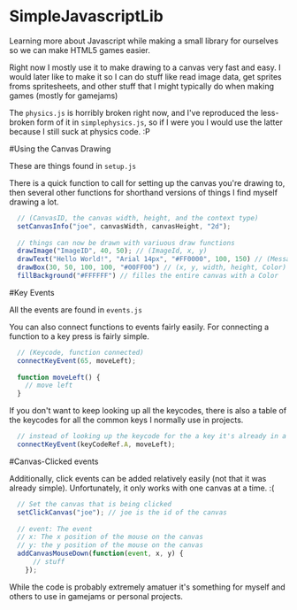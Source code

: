 SimpleJavascriptLib
===================

Learning more about Javascript while making a small
library for ourselves so we can make HTML5 games easier.

Right now I mostly use it to make drawing to a canvas very fast and easy. I would later
like to make it so I can do stuff like read image data, get sprites froms spritesheets, and
other stuff that I might typically do when making games (mostly for gamejams)

The ```physics.js``` is horribly broken right now, and I've reproduced the less-broken form of it in ```simplephysics.js```, so if I were you I would use the latter because I still suck at physics code. :P

#Using the Canvas Drawing

These are things found in ```setup.js```

There is a quick function to call for setting up the canvas you're drawing to, then several other functions for shorthand versions of things I find myself drawing a lot.

```js
  // (CanvasID, the canvas width, height, and the context type)
  setCanvasInfo("joe", canvasWidth, canvasHeight, "2d");
  
  // things can now be drawn with variuous draw functions
  drawImage("ImageID", 40, 50); // (ImageId, x, y)
  drawText("Hello World!", "Arial 14px", "#FF0000", 100, 150) // (Messages, Font, Color, x, y)
  drawBox(30, 50, 100, 100, "#00FF00") // (x, y, width, height, Color)
  fillBackground("#FFFFFF") // filles the entire canvas with a Color
```

#Key Events

All the events are found in ```events.js```

You can also connect functions to events fairly easily. For connecting a function to a key press is fairly simple.

```js
  // (Keycode, function connected)
  connectKeyEvent(65, moveLeft);
  
  function moveLeft() {
    // move left
  }
```

If you don't want to keep looking up all the keycodes, there is also a table of the keycodes for all the common keys I normally use in projects.

```js
  // instead of looking up the keycode for the a key it's already in a table!
  connectKeyEvent(keyCodeRef.A, moveLeft);
```

#Canvas-Clicked events

Additionally, click events can be added relatively easily (not that it was already simple). Unfortunately, it only works with one canvas at a time. :(

```js
  // Set the canvas that is being clicked
  setClickCanvas("joe"); // joe is the id of the canvas
  
  // event: The event
  // x: The x position of the mouse on the canvas
  // y: the y position of the mouse on the canvas
  addCanvasMouseDown(function(event, x, y) {
      // stuff
    });
```

While the code is probably extremely amatuer it's something for myself and others to use in gamejams or personal projects.
